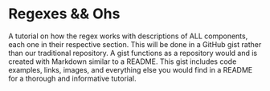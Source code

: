 # Regexes && Ohs

A tutorial on how the regex works with descriptions of ALL components, each one in their respective section. This will be done in a GitHub gist rather than our traditional repository. A gist functions as a repository would and is created with Markdown similar to a README. This gist includes code examples, links, images, and everything else you would find in a README for a thorough and informative tutorial.